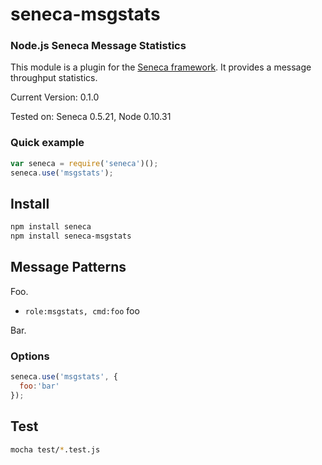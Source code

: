 # seneca-msgstats

### Node.js Seneca Message Statistics

This module is a plugin for the [Seneca
framework](http://senecajs.org). It provides a message throughput statistics.

Current Version: 0.1.0

Tested on: Seneca 0.5.21, Node 0.10.31


### Quick example


```JavaScript
var seneca = require('seneca')();
seneca.use('msgstats');
```

## Install

```sh
npm install seneca
npm install seneca-msgstats
```

## Message Patterns

Foo.

   * `role:msgstats, cmd:foo` foo

Bar.

### Options

```JavaScript
seneca.use('msgstats', {
  foo:'bar'
});
```



## Test

```bash
mocha test/*.test.js
```

